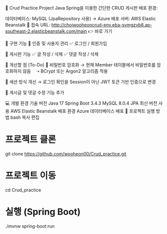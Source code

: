 📝 Crud Practice Project
Java Spring을 이용한 간단한 CRUD 게시판
배포 환경:

데이터베이스: MySQL (JpaRepository 사용) → Azure 배포
서버: AWS Elastic Beanstalk
🔗 접속 URL: http://choiwooheoncrud-env.eba-svmgzvb8.ap-southeast-2.elasticbeanstalk.com/main
👉 바로 가기

🚀 구현 기능
🔑 인증 및 사용자 관리
✅ 로그인 / 회원가입

📝 게시판 기능
✅ 글 작성 / 삭제
✅ 댓글 작성 / 삭제

🎯 개선할 점 (To-Do)
🔹 비밀번호 암호화 → 현재 Member 테이블에서 비밀번호를 암호화하지 않음
   ➝ BCrypt 또는 Argon2 알고리즘 적용

🔹 세션 방식 개선 → 로그인 확인을 Session이 아닌 JWT 토큰 기반 인증으로 변경

🔹 게시글 및 댓글 수정 기능 추가

💻 개발 환경
기술	버전
Java	17
Spring Boot	3.4.3
MySQL	8.0.4
JPA	최신 버전 사용
AWS Elastic Beanstalk	배포 환경
Azure	데이터베이스 배포
📌 프로젝트 실행 방법
bash
복사
편집
# 프로젝트 클론
git clone https://github.com/wooheon00/Crud_practice.git

# 프로젝트 이동
cd Crud_practice

# 실행 (Spring Boot)
./mvnw spring-boot:run
